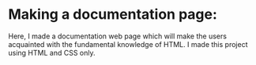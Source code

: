 # Making a documentation page:
Here, I made a documentation web page which will make the users acquainted with the fundamental knowledge of HTML. I made this project using HTML and CSS only.
